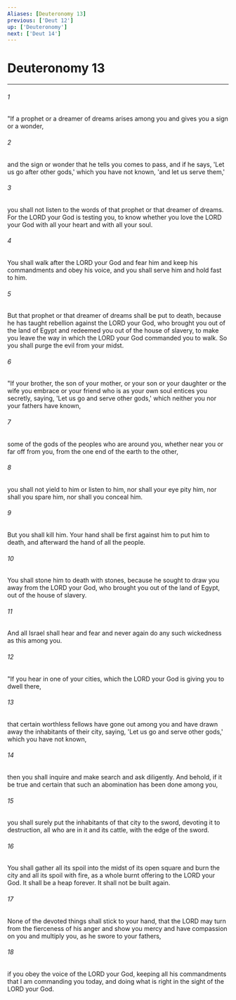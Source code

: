 ```yaml
---
Aliases: [Deuteronomy 13]
previous: ['Deut 12']
up: ['Deuteronomy']
next: ['Deut 14']
---
```

# Deuteronomy 13

***

 

###### 1 
"If a prophet or a dreamer of dreams arises among you and gives you a sign or a wonder, 
 

###### 2 
and the sign or wonder that he tells you comes to pass, and if he says, 'Let us go after other gods,' which you have not known, 'and let us serve them,' 
 

###### 3 
you shall not listen to the words of that prophet or that dreamer of dreams. For the LORD your God is testing you, to know whether you love the LORD your God with all your heart and with all your soul. 
 

###### 4 
You shall walk after the LORD your God and fear him and keep his commandments and obey his voice, and you shall serve him and hold fast to him. 
 

###### 5 
But that prophet or that dreamer of dreams shall be put to death, because he has taught rebellion against the LORD your God, who brought you out of the land of Egypt and redeemed you out of the house of slavery, to make you leave the way in which the LORD your God commanded you to walk. So you shall purge the evil from your midst.
 
 

###### 6 
"If your brother, the son of your mother, or your son or your daughter or the wife you embrace or your friend who is as your own soul entices you secretly, saying, 'Let us go and serve other gods,' which neither you nor your fathers have known, 
 

###### 7 
some of the gods of the peoples who are around you, whether near you or far off from you, from the one end of the earth to the other, 
 

###### 8 
you shall not yield to him or listen to him, nor shall your eye pity him, nor shall you spare him, nor shall you conceal him. 
 

###### 9 
But you shall kill him. Your hand shall be first against him to put him to death, and afterward the hand of all the people. 
 

###### 10 
You shall stone him to death with stones, because he sought to draw you away from the LORD your God, who brought you out of the land of Egypt, out of the house of slavery. 
 

###### 11 
And all Israel shall hear and fear and never again do any such wickedness as this among you.
 
 

###### 12 
"If you hear in one of your cities, which the LORD your God is giving you to dwell there, 
 

###### 13 
that certain worthless fellows have gone out among you and have drawn away the inhabitants of their city, saying, 'Let us go and serve other gods,' which you have not known, 
 

###### 14 
then you shall inquire and make search and ask diligently. And behold, if it be true and certain that such an abomination has been done among you, 
 

###### 15 
you shall surely put the inhabitants of that city to the sword, devoting it to destruction, all who are in it and its cattle, with the edge of the sword. 
 

###### 16 
You shall gather all its spoil into the midst of its open square and burn the city and all its spoil with fire, as a whole burnt offering to the LORD your God. It shall be a heap forever. It shall not be built again. 
 

###### 17 
None of the devoted things shall stick to your hand, that the LORD may turn from the fierceness of his anger and show you mercy and have compassion on you and multiply you, as he swore to your fathers, 
 

###### 18 
if you obey the voice of the LORD your God, keeping all his commandments that I am commanding you today, and doing what is right in the sight of the LORD your God.
 
